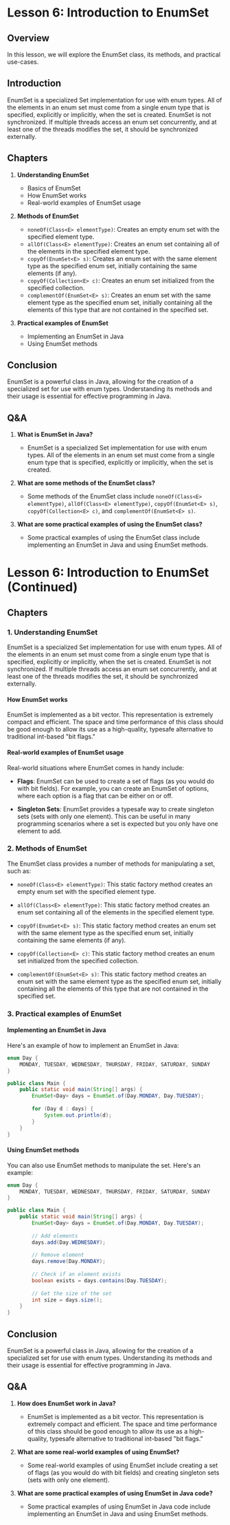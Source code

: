 # Lesson 6: Introduction to EnumSet

## Overview

In this lesson, we will explore the EnumSet class, its methods, and practical use-cases.

## Introduction

EnumSet is a specialized Set implementation for use with enum types. All of the elements in an enum set must come from a single enum type that is specified, explicitly or implicitly, when the set is created. EnumSet is not synchronized. If multiple threads access an enum set concurrently, and at least one of the threads modifies the set, it should be synchronized externally.

## Chapters

1. **Understanding EnumSet**
   - Basics of EnumSet
   - How EnumSet works
   - Real-world examples of EnumSet usage

2. **Methods of EnumSet**
   - `noneOf(Class<E> elementType)`: Creates an empty enum set with the specified element type.
   - `allOf(Class<E> elementType)`: Creates an enum set containing all of the elements in the specified element type.
   - `copyOf(EnumSet<E> s)`: Creates an enum set with the same element type as the specified enum set, initially containing the same elements (if any).
   - `copyOf(Collection<E> c)`: Creates an enum set initialized from the specified collection.
   - `complementOf(EnumSet<E> s)`: Creates an enum set with the same element type as the specified enum set, initially containing all the elements of this type that are not contained in the specified set.

3. **Practical examples of EnumSet**
   - Implementing an EnumSet in Java
   - Using EnumSet methods

## Conclusion

EnumSet is a powerful class in Java, allowing for the creation of a specialized set for use with enum types. Understanding its methods and their usage is essential for effective programming in Java.

## Q&A

1. **What is EnumSet in Java?**
   - EnumSet is a specialized Set implementation for use with enum types. All of the elements in an enum set must come from a single enum type that is specified, explicitly or implicitly, when the set is created.

2. **What are some methods of the EnumSet class?**
   - Some methods of the EnumSet class include `noneOf(Class<E> elementType)`, `allOf(Class<E> elementType)`, `copyOf(EnumSet<E> s)`, `copyOf(Collection<E> c)`, and `complementOf(EnumSet<E> s)`.

3. **What are some practical examples of using the EnumSet class?**
   - Some practical examples of using the EnumSet class include implementing an EnumSet in Java and using EnumSet methods.

# Lesson 6: Introduction to EnumSet (Continued)

## Chapters

### 1. Understanding EnumSet

EnumSet is a specialized Set implementation for use with enum types. All of the elements in an enum set must come from a single enum type that is specified, explicitly or implicitly, when the set is created. EnumSet is not synchronized. If multiple threads access an enum set concurrently, and at least one of the threads modifies the set, it should be synchronized externally.

#### How EnumSet works

EnumSet is implemented as a bit vector. This representation is extremely compact and efficient. The space and time performance of this class should be good enough to allow its use as a high-quality, typesafe alternative to traditional int-based "bit flags."

#### Real-world examples of EnumSet usage

Real-world situations where EnumSet comes in handy include:

- **Flags**: EnumSet can be used to create a set of flags (as you would do with bit fields). For example, you can create an EnumSet of options, where each option is a flag that can be either on or off.

- **Singleton Sets**: EnumSet provides a typesafe way to create singleton sets (sets with only one element). This can be useful in many programming scenarios where a set is expected but you only have one element to add.

### 2. Methods of EnumSet

The EnumSet class provides a number of methods for manipulating a set, such as:

- `noneOf(Class<E> elementType)`: This static factory method creates an empty enum set with the specified element type.

- `allOf(Class<E> elementType)`: This static factory method creates an enum set containing all of the elements in the specified element type.

- `copyOf(EnumSet<E> s)`: This static factory method creates an enum set with the same element type as the specified enum set, initially containing the same elements (if any).

- `copyOf(Collection<E> c)`: This static factory method creates an enum set initialized from the specified collection.

- `complementOf(EnumSet<E> s)`: This static factory method creates an enum set with the same element type as the specified enum set, initially containing all the elements of this type that are not contained in the specified set.

### 3. Practical examples of EnumSet

#### Implementing an EnumSet in Java

Here's an example of how to implement an EnumSet in Java:

```java
enum Day {
    MONDAY, TUESDAY, WEDNESDAY, THURSDAY, FRIDAY, SATURDAY, SUNDAY
}

public class Main {
    public static void main(String[] args) {
        EnumSet<Day> days = EnumSet.of(Day.MONDAY, Day.TUESDAY);
        
        for (Day d : days) {
            System.out.println(d);
        }
    }
}
```

#### Using EnumSet methods

You can also use EnumSet methods to manipulate the set. Here's an example:

```java
enum Day {
    MONDAY, TUESDAY, WEDNESDAY, THURSDAY, FRIDAY, SATURDAY, SUNDAY
}

public class Main {
    public static void main(String[] args) {
        EnumSet<Day> days = EnumSet.of(Day.MONDAY, Day.TUESDAY);
        
        // Add elements
        days.add(Day.WEDNESDAY);
        
        // Remove element
        days.remove(Day.MONDAY);
        
        // Check if an element exists
        boolean exists = days.contains(Day.TUESDAY);
        
        // Get the size of the set
        int size = days.size();
    }
}
```

## Conclusion

EnumSet is a powerful class in Java, allowing for the creation of a specialized set for use with enum types. Understanding its methods and their usage is essential for effective programming in Java.

## Q&A

1. **How does EnumSet work in Java?**
   - EnumSet is implemented as a bit vector. This representation is extremely compact and efficient. The space and time performance of this class should be good enough to allow its use as a high-quality, typesafe alternative to traditional int-based "bit flags."

2. **What are some real-world examples of using EnumSet?**
   - Some real-world examples of using EnumSet include creating a set of flags (as you would do with bit fields) and creating singleton sets (sets with only one element).

3. **What are some practical examples of using EnumSet in Java code?**
   - Some practical examples of using EnumSet in Java code include implementing an EnumSet in Java and using EnumSet methods.

